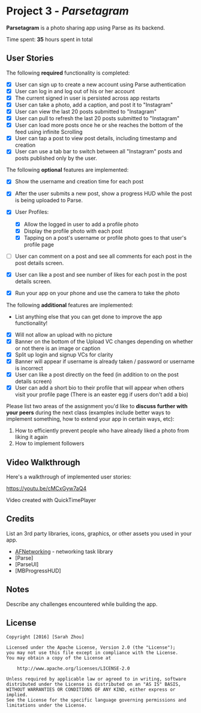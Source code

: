 # Project 3 - *Parsetagram*

**Parsetagram** is a photo sharing app using Parse as its backend.

Time spent: **35** hours spent in total

## User Stories

The following **required** functionality is completed:

- [X] User can sign up to create a new account using Parse authentication
- [X] User can log in and log out of his or her account
- [X] The current signed in user is persisted across app restarts
- [X] User can take a photo, add a caption, and post it to "Instagram"
- [X] User can view the last 20 posts submitted to "Instagram"
- [X] User can pull to refresh the last 20 posts submitted to "Instagram"
- [X] User can load more posts once he or she reaches the bottom of the feed using infinite Scrolling
- [X] User can tap a post to view post details, including timestamp and creation
- [X] User can use a tab bar to switch between all "Instagram" posts and posts published only by the user.

The following **optional** features are implemented:

- [X] Show the username and creation time for each post
- [X] After the user submits a new post, show a progress HUD while the post is being uploaded to Parse.
- [X] User Profiles:
   - [X] Allow the logged in user to add a profile photo
   - [X] Display the profile photo with each post
   - [X] Tapping on a post's username or profile photo goes to that user's profile page
- [ ] User can comment on a post and see all comments for each post in the post details screen.
- [X] User can like a post and see number of likes for each post in the post details screen.
- [X] Run your app on your phone and use the camera to take the photo


The following **additional** features are implemented:

- List anything else that you can get done to improve the app functionality!
- [X] Will not allow an upload with no picture 
- [X] Banner on the bottom of the Upload VC changes depending on whether or not there is an image or caption
- [X] Split up login and signup VCs for clarity 
- [X] Banner will appear if username is already taken / password or username is incorrect 
- [X] User can like a post directly on the feed (in addition to on the post details screen)
- [X] User can add a short bio to their profile that will appear when others visit your profile page (There is an easter egg if users don't add a bio)

Please list two areas of the assignment you'd like to **discuss further with your peers** during the next class (examples include better ways to implement something, how to extend your app in certain ways, etc):

1. How to efficiently prevent people who have already liked a photo from liking it again
2. How to implement followers

## Video Walkthrough

Here's a walkthrough of implemented user stories:

https://youtu.be/cMCxGyw7aQ4

Video created with QuickTimePlayer

## Credits

List an 3rd party libraries, icons, graphics, or other assets you used in your app.

- [AFNetworking](https://github.com/AFNetworking/AFNetworking) - networking task library
- [Parse]
- [ParseUI]
- [MBProgressHUD]

## Notes

Describe any challenges encountered while building the app.

## License

    Copyright [2016] [Sarah Zhou]

    Licensed under the Apache License, Version 2.0 (the "License");
    you may not use this file except in compliance with the License.
    You may obtain a copy of the License at

        http://www.apache.org/licenses/LICENSE-2.0

    Unless required by applicable law or agreed to in writing, software
    distributed under the License is distributed on an "AS IS" BASIS,
    WITHOUT WARRANTIES OR CONDITIONS OF ANY KIND, either express or implied.
    See the License for the specific language governing permissions and
    limitations under the License.
